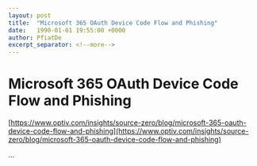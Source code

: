 ```yaml
---
layout: post
title:  "Microsoft 365 OAuth Device Code Flow and Phishing"
date:   1990-01-01 19:55:00 +0000
author: PfiatDe
excerpt_separator: <!--more-->
---
```


# Microsoft 365 OAuth Device Code Flow and Phishing

[https://www.optiv.com/insights/source-zero/blog/microsoft-365-oauth-device-code-flow-and-phishing](https://www.optiv.com/insights/source-zero/blog/microsoft-365-oauth-device-code-flow-and-phishing)

...
<!--more-->
